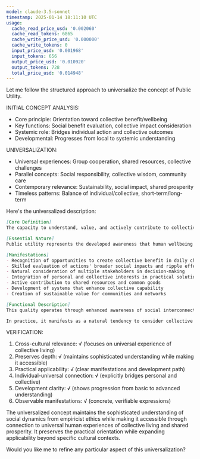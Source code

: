 ```yaml
---
model: claude-3.5-sonnet
timestamp: 2025-01-14 18:11:10 UTC
usage:
  cache_read_price_usd: '0.002060'
  cache_read_tokens: 6865
  cache_write_price_usd: '0.000000'
  cache_write_tokens: 0
  input_price_usd: '0.001968'
  input_tokens: 656
  output_price_usd: '0.010920'
  output_tokens: 728
  total_price_usd: '0.014948'
---
```


Let me follow the structured approach to universalize the concept of Public Utility.

INITIAL CONCEPT ANALYSIS:
- Core principle: Orientation toward collective benefit/wellbeing
- Key functions: Social benefit evaluation, collective impact consideration
- Systemic role: Bridges individual action and collective outcomes
- Developmental: Progresses from local to systemic understanding

UNIVERSALIZATION:
- Universal experiences: Group cooperation, shared resources, collective challenges
- Parallel concepts: Social responsibility, collective wisdom, community care
- Contemporary relevance: Sustainability, social impact, shared prosperity
- Timeless patterns: Balance of individual/collective, short-term/long-term

Here's the universalized description:

```markdown
[Core Definition]
The capacity to understand, value, and actively contribute to collective wellbeing through recognizing the interconnected nature of human flourishing and making choices that enhance shared prosperity. This quality enables individuals to bridge personal action with communal benefit, fostering sustainable social progress.

[Essential Nature]
Public utility represents the developed awareness that human wellbeing is fundamentally interconnected, manifesting as the ability to recognize and act upon opportunities for collective benefit. It transcends simple altruism by incorporating sophisticated understanding of social systems, long-term consequences, and the dynamic relationship between individual and collective prosperity. This quality combines practical wisdom about social dynamics with the motivation to enhance shared wellbeing through considered action.

[Manifestations]
- Recognition of opportunities to create collective benefit in daily choices
- Skilled evaluation of actions' broader social impacts and ripple effects
- Natural consideration of multiple stakeholders in decision-making
- Integration of personal and collective interests in practical solutions
- Active contribution to shared resources and common goods
- Development of systems that enhance collective capability
- Creation of sustainable value for communities and networks

[Functional Description]
This quality operates through enhanced awareness of social interconnection combined with practical capability for impact assessment. It develops through progressively wider circles of consideration - from immediate family to local community to broader society - accompanied by growing understanding of social systems and long-term effects. The capacity builds through direct experience with collective challenges and successful cooperation, supported by reflection on outcomes and refinement of approach.

In practice, it manifests as a natural tendency to consider collective impact in daily decisions, skilled navigation of competing interests, and creative problem-solving that benefits multiple stakeholders. This creates a virtuous cycle where individual actions enhance collective capability, which in turn provides greater resources and opportunities for all participants. The result is sustainable social progress built on practical wisdom about human interdependence.
```

VERIFICATION:
1. Cross-cultural relevance: √ (focuses on universal experience of collective living)
2. Preserves depth: √ (maintains sophisticated understanding while making it accessible)
3. Practical applicability: √ (clear manifestations and development path)
4. Individual-universal connection: √ (explicitly bridges personal and collective)
5. Development clarity: √ (shows progression from basic to advanced understanding)
6. Observable manifestations: √ (concrete, verifiable expressions)

The universalized concept maintains the sophisticated understanding of social dynamics from empiricist ethics while making it accessible through connection to universal human experiences of collective living and shared prosperity. It preserves the practical orientation while expanding applicability beyond specific cultural contexts.

Would you like me to refine any particular aspect of this universalization?